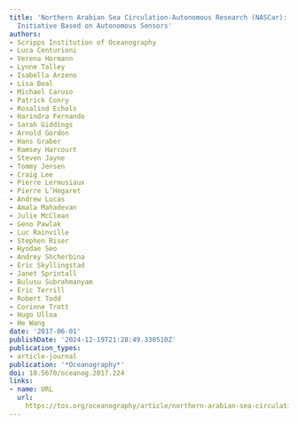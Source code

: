 ```yaml
---
title: 'Northern Arabian Sea Circulation-Autonomous Research (NASCar): A Research
  Initiative Based on Autonomous Sensors'
authors:
- Scripps Institution of Oceanography
- Luca Centurioni
- Verena Hormann
- Lynne Talley
- Isabella Arzeno
- Lisa Beal
- Michael Caruso
- Patrick Conry
- Rosalind Echols
- Harindra Fernando
- Sarah Giddings
- Arnold Gordon
- Hans Graber
- Ramsey Harcourt
- Steven Jayne
- Tommy Jensen
- Craig Lee
- Pierre Lermusiaux
- Pierre L’Hegaret
- Andrew Lucas
- Amala Mahadevan
- Julie McClean
- Geno Pawlak
- Luc Rainville
- Stephen Riser
- Hyodae Seo
- Andrey Shcherbina
- Eric Skyllingstad
- Janet Sprintall
- Bulusu Subrahmanyam
- Eric Terrill
- Robert Todd
- Corinne Trott
- Hugo Ulloa
- He Wang
date: '2017-06-01'
publishDate: '2024-12-19T21:28:49.330510Z'
publication_types:
- article-journal
publication: '*Oceanography*'
doi: 10.5670/oceanog.2017.224
links:
- name: URL
  url: 
    https://tos.org/oceanography/article/northern-arabian-sea-circulation-autonomous-research-nascar-a-research-init
---
```

